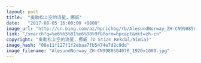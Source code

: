 ```yaml
---
layout: post
title:  "奥勒松上空的流星，挪威"
date:   "2017-08-05 16:00:00 +0800"
image_url: "http://cn.bing.com/az/hprichbg/rb/AlesundNorway_ZH-CN9988504070_1920x1080.jpg"
link: "/search?q=%e6%b5%81%e6%98%9f&form=hpcapt&mkt=zh-cn"
copyright: "奥勒松上空的流星，挪威 (© Stian Rekdal/Nimia)"
image_hash: "08e11f127f1f2ebaa7fb5474e7d2c9dd"
image_filename: "AlesundNorway_ZH-CN9988504070_1920x1080.jpg"
---
```

